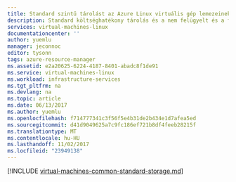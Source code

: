 ```yaml
---
title: Standard szintű tárolást az Azure Linux virtuális gép lemezeinek |} Microsoft Docs
description: Standard költséghatékony tárolás és a nem felügyelt és a felügyelt Linux virtuális gépek lemezei ismertetik.
services: virtual-machines-linux
documentationcenter: ''
author: yuemlu
manager: jeconnoc
editor: tysonn
tags: azure-resource-manager
ms.assetid: e2a20625-6224-4187-8401-abadc8f1de91
ms.service: virtual-machines-linux
ms.workload: infrastructure-services
ms.tgt_pltfrm: na
ms.devlang: na
ms.topic: article
ms.date: 06/13/2017
ms.author: yuemlu
ms.openlocfilehash: f714777341c3f56f5e4b31de2b434e1d7afea5ed
ms.sourcegitcommit: d41d9049625a7c9fc186ef721b8df4feeb28215f
ms.translationtype: MT
ms.contentlocale: hu-HU
ms.lasthandoff: 11/02/2017
ms.locfileid: "23949138"
---
```

[!INCLUDE [virtual-machines-common-standard-storage.md](../../../includes/virtual-machines-common-standard-storage.md)]